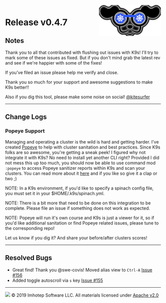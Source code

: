 <img src="https://raw.githubusercontent.com/derailed/k9s/master/assets/k9s_small.png" align="right" width="200" height="auto"/>

# Release v0.4.7

## Notes

Thank you to all that contributed with flushing out issues with K9s! I'll try
to mark some of these issues as fixed. But if you don't mind grab the latest rev and see if we're happier with some of the fixes!

If you've filed an issue please help me verify and close.

Thank you so much for your support and awesome suggestions to make K9s better!!

Also if you dig this tool, please make some noise on social! [@kitesurfer](https://twitter.com/kitesurfer)

---

## Change Logs

### Popeye Support

Managing and operating a cluster is the wild is hard and getting harder.
I've created [Popeye](https://github.com/derailed/popeye) to help with cluster sanitation and best practices. Since K9s folks are so awesome, you're getting a sneak peek! I figured why not integrate it with K9s? No need to install yet another CLI right? Provided I did not mess this up too much, you should now be able to use command mod `:popeye` to access Popeye sanitizer reports within
K9s and scan your clusters. You can read more about it [here](https://medium.com/@fernand.galiana/k8s-clusters-oh-biff-em-popeye-637e9312963)
and if you like so give it a clap or two ;)

NOTE: In a K9s environment, if you'd like to specify a spinach config file, you must set it in your $HOME/.k9s/spinach.yml.

NOTE: There is a bit more that need to be done on this integration to be complete. Please file an issue if something does not work as expected.

NOTE: Popeye will run it's own course and K9s is just a viewer for it, so if you'd like additional sanitation or find Popeye related issues, please tune to the corresponding repo!

Let us know if you dig it? And share your before/after clusters scores!

---

## Resolved Bugs

+ Great find! Thank you @swe-covis! Moved alias view to `Ctrl-A` [Issue #156](https://github.com/kswapd/k12s/issues/156)
+ Added toggle autoscroll via `s` key [Issue #155](https://github.com/kswapd/k12s/issues/155)

---

<img src="https://raw.githubusercontent.com/derailed/k9s/master/assets/imhotep_logo.png" width="32" height="auto"/> © 2019 Imhotep Software LLC. All materials licensed under [Apache v2.0](http://www.apache.org/licenses/LICENSE-2.0)
